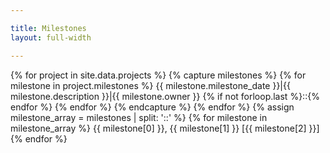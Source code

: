 ```yaml
---

title: Milestones
layout: full-width

---
```


{% for project in site.data.projects %}
  {% capture milestones %}
    {% for milestone in project.milestones %}
      {{ milestone.milestone_date }}|{{ milestone.description }}|{{ milestone.owner }}
      {% if not forloop.last %}::{% endfor %}
    {% endfor %}
  {% endcapture %}
{% endfor %}
{% assign milestone_array = milestones | split: '::' %}
{% for milestone in milestone_array %}
{{ milestone[0] }}, {{ milestone[1] }} [{{ milestone[2] }}]
{% endfor %}
